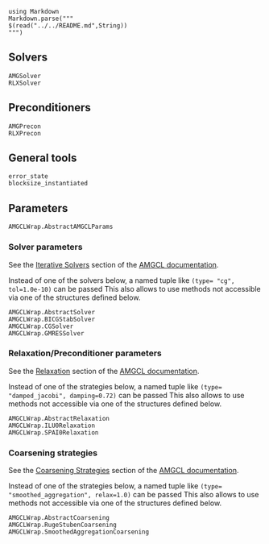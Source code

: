 ````@eval
using Markdown
Markdown.parse("""
$(read("../../README.md",String))
""")
````

## Solvers
```@docs
AMGSolver
RLXSolver
```

## Preconditioners
```@docs
AMGPrecon
RLXPrecon
```

## General tools
```@docs
error_state
blocksize_instantiated
```

## Parameters
```@docs
AMGCLWrap.AbstractAMGCLParams
```

### Solver parameters
See the [Iterative Solvers](https://amgcl.readthedocs.io/en/latest/components/iter_solvers.html#) section
of the [AMGCL documentation](https://amgcl.readthedocs.io/en/latest/index.html).

Instead of one of the solvers below, a named tuple like `(type= "cg", tol=1.0e-10)` can be passed
This also allows to use methods not accessible via one of the structures defined below. 

```@docs
AMGCLWrap.AbstractSolver
AMGCLWrap.BICGStabSolver
AMGCLWrap.CGSolver
AMGCLWrap.GMRESSolver
```

### Relaxation/Preconditioner parameters
See the [Relaxation](https://amgcl.readthedocs.io/en/latest/components/relaxation.html) section
of the [AMGCL documentation](https://amgcl.readthedocs.io/en/latest/index.html).

Instead of one of the strategies below, a named tuple like `(type= "damped_jacobi", damping=0.72)` can be passed
This also allows to use methods not accessible via one of the structures defined below. 


```@docs
AMGCLWrap.AbstractRelaxation
AMGCLWrap.ILU0Relaxation
AMGCLWrap.SPAI0Relaxation
```

### Coarsening strategies
See the [Coarsening Strategies](https://amgcl.readthedocs.io/en/latest/components/coarsening.html) section
of the [AMGCL documentation](https://amgcl.readthedocs.io/en/latest/index.html).


Instead of one of the strategies below, a named tuple like `(type= "smoothed_aggregation", relax=1.0)` can be passed
This also allows to use methods not accessible via one of the structures defined below. 

```@docs
AMGCLWrap.AbstractCoarsening
AMGCLWrap.RugeStubenCoarsening
AMGCLWrap.SmoothedAggregationCoarsening
```
